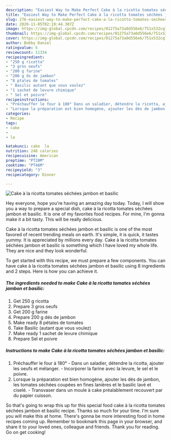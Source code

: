 ```yaml
---
description: "Easiest Way to Make Perfect Cake à la ricotta tomates séchées jambon et basilic"
title: "Easiest Way to Make Perfect Cake à la ricotta tomates séchées jambon et basilic"
slug: 276-easiest-way-to-make-perfect-cake-a-la-ricotta-tomates-sechees-jambon-et-basilic
date: 2020-11-05T02:19:44.307Z
image: https://img-global.cpcdn.com/recipes/01275a73a0d556e6/751x532cq70/cake-a-la-ricotta-tomates-sechees-jambon-et-basilic-photo-principale-de-la-recette.jpg
thumbnail: https://img-global.cpcdn.com/recipes/01275a73a0d556e6/751x532cq70/cake-a-la-ricotta-tomates-sechees-jambon-et-basilic-photo-principale-de-la-recette.jpg
cover: https://img-global.cpcdn.com/recipes/01275a73a0d556e6/751x532cq70/cake-a-la-ricotta-tomates-sechees-jambon-et-basilic-photo-principale-de-la-recette.jpg
author: Bobby Daniel
ratingvalue: 5
reviewcount: 11334
recipeingredient:
- "250 g ricotta"
- "3 gros oeufs"
- "200 g farine"
- "200 g ds de jambon"
- "8 ptales de tomates"
- " Basilic autant que vous voulez"
- "1 sachet de levure chimique"
- " Sel et poivre"
recipeinstructions:
- "Préchauffer le four à 180° Dans un saladier, détendre la ricotta, ajouter les oeufs et mélanger. Incorporer la farine avec la levure, le sel et le poivre."
- "Lorsque la préparation est bien homogène, ajouter les dés de jambon, les tomates séchées coupées en fines lanières et le basilic lavé et ciselé.  Transvaser dans un moule à cake préalablement recouvert par du papier cuisson."
categories:
- Recipe
tags:
- cake
- 
- la

katakunci: cake  la 
nutrition: 248 calories
recipecuisine: American
preptime: "PT20M"
cooktime: "PT46M"
recipeyield: "3"
recipecategory: Dinner

---
```



![Cake à la ricotta tomates séchées jambon et basilic](https://img-global.cpcdn.com/recipes/01275a73a0d556e6/751x532cq70/cake-a-la-ricotta-tomates-sechees-jambon-et-basilic-photo-principale-de-la-recette.jpg)

Hey everyone, hope you're having an amazing day today. Today, I will show you a way to prepare a special dish, cake à la ricotta tomates séchées jambon et basilic. It is one of my favorites food recipes. For mine, I'm gonna make it a bit tasty. This will be really delicious.

Cake à la ricotta tomates séchées jambon et basilic is one of the most favored of recent trending meals on earth. It's simple, it is quick, it tastes yummy. It is appreciated by millions every day. Cake à la ricotta tomates séchées jambon et basilic is something which I have loved my whole life. They are nice and they look wonderful.




To get started with this recipe, we must prepare a few components. You can have cake à la ricotta tomates séchées jambon et basilic using 8 ingredients and 2 steps. Here is how you can achieve it.

<!--inarticleads1-->

##### The ingredients needed to make Cake à la ricotta tomates séchées jambon et basilic:

1. Get 250 g ricotta
1. Prepare 3 gros oeufs
1. Get 200 g farine
1. Prepare 200 g dés de jambon
1. Make ready 8 pétales de tomates
1. Take  Basilic (autant que vous voulez)
1. Make ready 1 sachet de levure chimique
1. Prepare  Sel et poivre




<!--inarticleads2-->

##### Instructions to make Cake à la ricotta tomates séchées jambon et basilic:

1. Préchauffer le four à 180° - Dans un saladier, détendre la ricotta, ajouter les oeufs et mélanger. - Incorporer la farine avec la levure, le sel et le poivre.
1. Lorsque la préparation est bien homogène, ajouter les dés de jambon, les tomates séchées coupées en fines lanières et le basilic lavé et ciselé.  - Transvaser dans un moule à cake préalablement recouvert par du papier cuisson.




So that's going to wrap this up for this special food cake à la ricotta tomates séchées jambon et basilic recipe. Thanks so much for your time. I'm sure you will make this at home. There's gonna be more interesting food in home recipes coming up. Remember to bookmark this page in your browser, and share it to your loved ones, colleague and friends. Thank you for reading. Go on get cooking!
